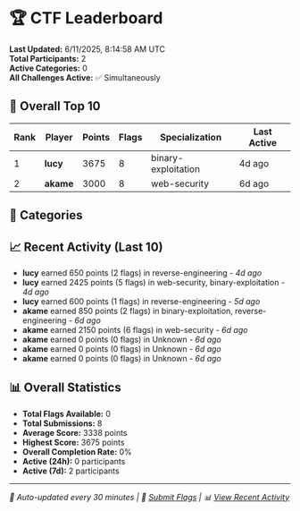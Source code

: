 # 🏆 CTF Leaderboard

**Last Updated:** 6/11/2025, 8:14:58 AM UTC  
**Total Participants:** 2  
**Active Categories:** 0  
**All Challenges Active:** ✅ Simultaneously  

## 🥇 Overall Top 10

| Rank | Player | Points | Flags | Specialization | Last Active |
|------|--------|--------|-------|---------------|-------------|
| 1 | **lucy** | 3675 | 8 | binary-exploitation | 4d ago |
| 2 | **akame** | 3000 | 8 | web-security | 6d ago |

## 🎯 Categories



## 📈 Recent Activity (Last 10)

- **lucy** earned 650 points (2 flags) in reverse-engineering - *4d ago*
- **lucy** earned 2425 points (5 flags) in web-security, binary-exploitation - *4d ago*
- **lucy** earned 600 points (1 flags) in reverse-engineering - *5d ago*
- **akame** earned 850 points (2 flags) in binary-exploitation, reverse-engineering - *6d ago*
- **akame** earned 2150 points (6 flags) in web-security - *6d ago*
- **akame** earned 0 points (0 flags) in Unknown - *6d ago*
- **akame** earned 0 points (0 flags) in Unknown - *6d ago*
- **akame** earned 0 points (0 flags) in Unknown - *6d ago*

## 📊 Overall Statistics

- **Total Flags Available:** 0
- **Total Submissions:** 8
- **Average Score:** 3338 points
- **Highest Score:** 3675 points
- **Overall Completion Rate:** 0%
- **Active (24h):** 0 participants
- **Active (7d):** 2 participants

---
*🤖 Auto-updated every 30 minutes | 🚩 [Submit Flags](https://flags.mycyberplayground.xyz) | 📊 [View Recent Activity](recent-activity.md)*